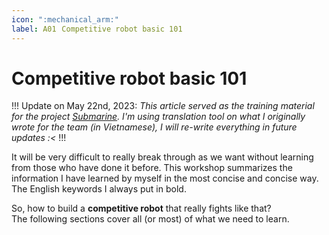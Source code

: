 ```yaml
---
icon: ":mechanical_arm:"
label: A01⠀Competitive robot basic 101
---
```

# Competitive robot basic 101

!!!
Update on May 22nd, 2023: *This article served as the training material for the project [Submarine](/projects/04-submarine.md). I'm using translation tool on what I originally wrote for the team (in Vietnamese), I will re-write everything in future updates :<*
!!!

It will be very difficult to really break through as we want without learning from those who have done it before. This workshop summarizes the information I have learned by myself in the most concise and concise way. The English keywords I always put in bold.

So, how to build a **competitive robot** that really fights like that?\
The following sections cover all (or most) of what we need to learn.

